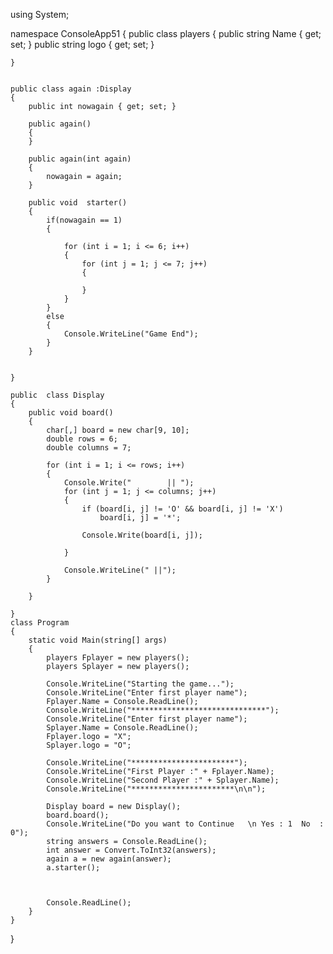 using System;


namespace ConsoleApp51
{
	public class players
	{
		public string Name { get; set; }
		public string logo { get; set; }

	}


	public class again :Display
    {
		public int nowagain { get; set; }

		public again()
        {
        }

		public again(int again)
        {
			nowagain = again;
        }

		public void  starter()
        {
			if(nowagain == 1)
            {

				for (int i = 1; i <= 6; i++)
				{
					for (int j = 1; j <= 7; j++)
					{
						
					}
				}
			}
			else
            {
				Console.WriteLine("Game End");
            }
        }


    }

	public  class Display
    {
		public void board()
        {
			char[,] board = new char[9, 10];
			double rows = 6;
			double columns = 7;

			for (int i = 1; i <= rows; i++)
			{
				Console.Write("        || ");
				for (int j = 1; j <= columns; j++)
				{
					if (board[i, j] != 'O' && board[i, j] != 'X')
						board[i, j] = '*';

					Console.Write(board[i, j]);

				}

				Console.WriteLine(" ||");
			}

		}

    }
	class Program
	{
		static void Main(string[] args)
		{
			players Fplayer = new players();
			players Splayer = new players();

			Console.WriteLine("Starting the game...");
			Console.WriteLine("Enter first player name");
			Fplayer.Name = Console.ReadLine();
			Console.WriteLine("******************************");
			Console.WriteLine("Enter first player name");
			Splayer.Name = Console.ReadLine();
			Fplayer.logo = "X";
			Splayer.logo = "O";
			
			Console.WriteLine("***********************");
			Console.WriteLine("First Player :" + Fplayer.Name);
			Console.WriteLine("Second Player :" + Splayer.Name);
			Console.WriteLine("***********************\n\n");

			Display board = new Display();
			board.board();
			Console.WriteLine("Do you want to Continue   \n Yes : 1  No  :  0");
			string answers = Console.ReadLine();
			int answer = Convert.ToInt32(answers);
			again a = new again(answer);
			a.starter();
			


			Console.ReadLine();
		}
	}
}
